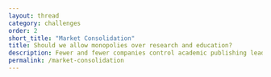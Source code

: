 ```yaml
---
layout: thread
category: challenges
order: 2
short_title: "Market Consolidation"
title: Should we allow monopolies over research and education?
description: Fewer and fewer companies control academic publishing leading to higher prices, less innovation, and worrying impacts for privacy and diversity. While digital markets tend towards monopolies, it doesn’t have to be this way.
permalink: /market-consolidation
---
```

